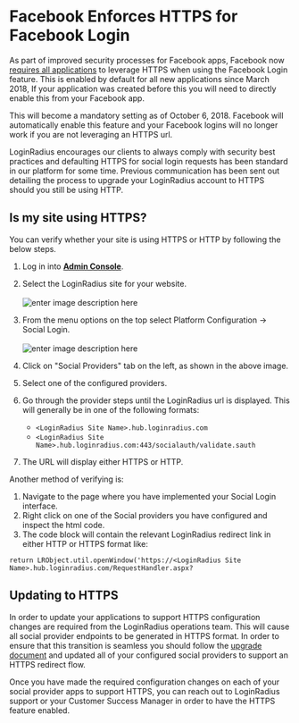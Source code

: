 # Facebook Enforces HTTPS for Facebook Login

As part of improved security processes for Facebook apps, Facebook now [requires all applications](https://developers.facebook.com/blog/post/2018/06/08/enforce-https-facebook-login/) to leverage HTTPS when using the Facebook Login feature. This is enabled by default for all new applications since March 2018, If your application was created before this you will need to directly enable this from your Facebook app. 

This will become a mandatory setting as of October 6, 2018. Facebook will automatically enable this feature and your Facebook logins will no longer work if you are not leveraging an HTTPS url. 

LoginRadius encourages our clients to always comply with security best practices and defaulting HTTPS for social login requests has been standard in our platform for some time. Previous communication has been sent out detailing the process to upgrade your LoginRadius account to HTTPS should you still be using HTTP. 

## Is my site using HTTPS?

You can verify whether your site is using HTTPS or HTTP by following the below steps. 

1. Log in into [**Admin Console**](https://adminconsole.loginradius.com/).
2. Select the LoginRadius site for your website.
<br><br>![enter image description here](https://apidocs.lrcontent.com/images/fb1_223095eb82ba3c3a289.32636294.png "enter image title here")
3. From the menu options on the top select Platform Configuration → Social Login.
<br><br>![enter image description here](https://apidocs.lrcontent.com/images/fb2_180695eb82bdff02166.95857150.png  "enter image title here")

4. Click on "Social Providers" tab on the left, as shown in the above image.

5. Select one of the configured providers.
6. Go through the provider steps until the LoginRadius url is displayed. This will generally be in one of the following formats: 
    - `<LoginRadius Site Name>.hub.loginradius.com`
    - `<LoginRadius Site Name>.hub.loginradius.com:443/socialauth/validate.sauth`
7. The URL will display either HTTPS or HTTP. 

Another method of verifying is: 

1. Navigate to the page where you have implemented your Social Login interface. 
2. Right click on one of the Social providers you have configured and inspect the html code. 
3. The code block will contain the relevant LoginRadius redirect link in either HTTP or HTTPS format like: 
```
return LRObject.util.openWindow('https://<LoginRadius Site Name>.hub.loginradius.com/RequestHandler.aspx?
```

## Updating to HTTPS

In order to update your applications to support HTTPS configuration changes are required from the LoginRadius operations team. This will cause all social provider endpoints to be generated in HTTPS format. In order to ensure that this transition is seamless you should follow the [upgrade document](https://www.loginradius.com/legacy/docs/api/v2/admin-console/social-provider/configure-social-apps) and updated all of your configured social providers to support an HTTPS redirect flow. 

Once you have made the required configuration changes on each of your social provider apps to support HTTPS, you can reach out to LoginRadius support or your Customer Success Manager in order to have the HTTPS feature enabled. 